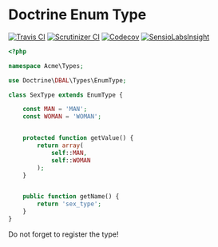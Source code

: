 # Doctrine Enum Type

[![Travis CI](https://img.shields.io/travis/jungle-bay/doctrine-enum-type.svg?style=flat)](https://travis-ci.org/jungle-bay/doctrine-enum-type)
[![Scrutinizer CI](https://img.shields.io/scrutinizer/g/jungle-bay/doctrine-enum-type.svg?style=flat)](https://scrutinizer-ci.com/g/jungle-bay/doctrine-enum-type)
[![Codecov](https://img.shields.io/codecov/c/github/jungle-bay/doctrine-enum-type.svg?style=flat)](https://codecov.io/gh/jungle-bay/doctrine-enum-type)
[![SensioLabsInsight](https://img.shields.io/sensiolabs/i/d630c226-36d3-4e03-ba2b-04a4a8751af6.svg?style=flat)](https://insight.sensiolabs.com/projects/d630c226-36d3-4e03-ba2b-04a4a8751af6)

```php
<?php

namespace Acme\Types;

use Doctrine\DBAL\Types\EnumType;

class SexType extends EnumType {

    const MAN = 'MAN';
    const WOMAN = 'WOMAN';


    protected function getValue() {
        return array(
            self::MAN,
            self::WOMAN
        );
    }


    public function getName() {
        return 'sex_type';
    }
}
```

Do not forget to register the type!
